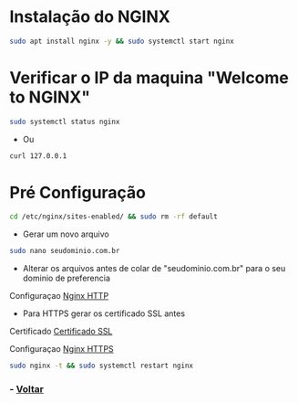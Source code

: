 
# Instalação do NGINX 

```bash
sudo apt install nginx -y && sudo systemctl start nginx
```

# Verificar o IP da maquina "Welcome to NGINX"

```bash
sudo systemctl status nginx
```
- Ou

```bash
curl 127.0.0.1
```
# Pré Configuração

```bash
cd /etc/nginx/sites-enabled/ && sudo rm -rf default
```

- Gerar um novo arquivo

```bash
sudo nano seudominio.com.br
```
- Alterar os arquivos antes de colar de "seudominio.com.br" para o seu dominio de preferencia

Configuraçao [Nginx HTTP](nginx-HTTP.md)
 
- Para HTTPS gerar os certificado SSL antes

Certificado [Certificado SSL](certificado_ssl.md)

Configuraçao [Nginx HTTPS](nginx-HTTPS.md) 


```bash
sudo nginx -t && sudo systemctl restart nginx 
```
### - [Voltar](../README.md) 


